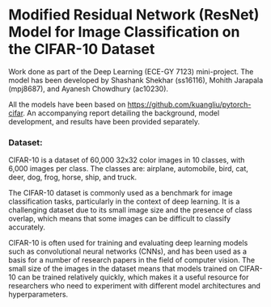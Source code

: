 # Modified Residual Network (ResNet) Model for Image Classification on the CIFAR-10 Dataset

Work done as part of the Deep Learning (ECE-GY 7123) mini-project. The model has been developed by Shashank Shekhar (ss16116), Mohith Jarapala (mpj8687), and Ayanesh Chowdhury (ac10230).

All the models have been based on https://github.com/kuangliu/pytorch-cifar. An accompanying report detailing the background, model development, and results have been provided separately.

### Dataset:
CIFAR-10 is a dataset of 60,000 32x32 color images in 10 classes, with 6,000 images per class. The classes are: airplane, automobile, bird, cat, deer, dog, frog, horse, ship, and truck.

The CIFAR-10 dataset is commonly used as a benchmark for image classification tasks, particularly in the context of deep learning. It is a challenging dataset due to its small image size and the presence of class overlap, which means that some images can be difficult to classify accurately.

CIFAR-10 is often used for training and evaluating deep learning models such as convolutional neural networks (CNNs), and has been used as a basis for a number of research papers in the field of computer vision. The small size of the images in the dataset means that models trained on CIFAR-10 can be trained relatively quickly, which makes it a useful resource for researchers who need to experiment with different model architectures and hyperparameters.
